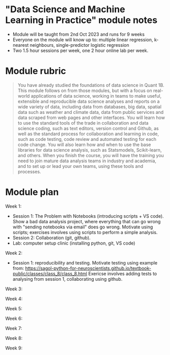 # "Data Science and Machine Learning in Practice" module notes
* Module will be taught from 2nd Oct 2023 and runs for 9 weeks
* Everyone  on the module will know up to: multiple linear regression, 
k-nearest neighbours, single-predictor logistic regression
* Two 1.5 hour sessions per week, one 2 hour online lab per week.

# Module rubric

> You have already studied the foundations of data science in Quant 1B.
> This module follows on from those modules, but with a focus on real-world 
> applications of data science, working in teams to make useful, extensible and 
> reproducible data science analyses and reports on a wide variety of data, 
> including data from databases, big data, spatial data such as weather and 
> climate data, data from public services and data scraped from web pages and 
> other interfaces.  You will learn how to use the standard tools of the trade in
> collaboration and data science coding, such as text editors, version control 
> and Github, as well as the standard process for collaboration and learning in 
> code, such as code testing, code review and automated testing for each code 
> change.  You will also learn how and when to use the base libraries for data 
> science analysis, such as Statsmodels, Scikit-learn, and others.  When you 
> finish the course, you will have the training you need to join mature data
> analysis teams in industry and academia, and to set up or lead your own teams,
> using these tools and processes.

# Module plan

Week 1:
* Session 1: The Problem with Notebooks (introducing scripts + VS code).
  Show a bad data analysis project, where everything that can go wrong with
  "sending notebooks via email" does go wrong. Motivate using scripts; exercises
  involves using scripts to perform a simple analysis. 
* Session 2: Collaboration (git, github). 
* Lab: computer setup clinic (installing python, git, VS code)

Week 2:
* Session 1: reproducibility and testing. Motivate testing using example from: 
  https://sagol-python-for-neuroscientists.github.io/textbook-public/classes/class_8/class_8.html 
  Exericse involves adding tests to analysing from session 1, collaborating 
  using github.

Week 3:

Week 4:

Week 5:

Week 6:

Week 7:

Week 8:

Week 9:
